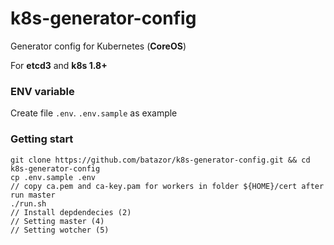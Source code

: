 # k8s-generator-config

Generator config for Kubernetes (**CoreOS**)

For **etcd3** and **k8s 1.8+**

### ENV variable

Create file `.env`. `.env.sample` as example

### Getting start

```
git clone https://github.com/batazor/k8s-generator-config.git && cd k8s-generator-config
cp .env.sample .env
// copy ca.pem and ca-key.pam for workers in folder ${HOME}/cert after run master
./run.sh
// Install depdendecies (2)
// Setting master (4)
// Setting wotcher (5)
```
